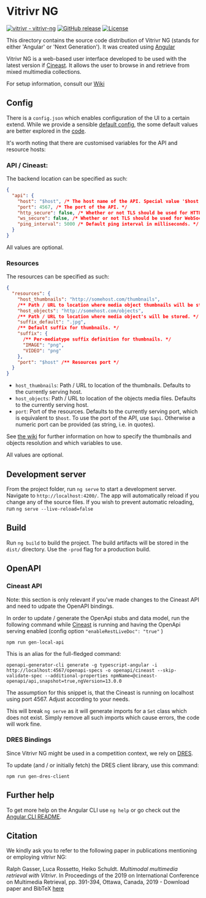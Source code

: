 # Vitrivr NG
[![vitrivr - vitrivr-ng](https://img.shields.io/static/v1?label=vitrivr&message=vitrivr-ng&color=blue&logo=github)](https://github.com/vitrivr/vitrivr-ng)
[![GitHub release](https://img.shields.io/github/release/vitrivr/vitrivr-ng?include_prereleases=&sort=semver&color=2ea44f)](https://github.com/vitrivr/vitrivr-ng/releases/)
[![License](https://img.shields.io/badge/License-MIT-blueviolet)](#license)

This directory contains the source code distribution of Vitrivr NG (stands for either 'Angular' or 'Next Generation'). It was created using [Angular](https://angular.io/)

Vitrivr NG is a web-based user interface developed to be used with the latest version if [Cineast](https://github.com/vitrivr/cineast). It allows the user to browse in and retrieve from mixed multimedia collections.

For setup information, consult our [Wiki](https://github.com/vitrivr/vitrivr-ng/wiki)

## Config

There is a `config.json` which enables configuration of the UI to a certain extend.
While we provide a sensible [default config](src/config.json), the
some default values are better explored in the [code](src/app/shared/model/config/config.model.ts).

It's worth noting that there are customised variables for the API and resource hosts:

### API / Cineast:

The backend location can be specified as such:

```json
{
  "api": {
    "host": "$host", /* The host name of the API. Special value '$host', uses the serving host as API hostname (e.g. vitrivr-ng is served on example.com, example.com is used) */
    "port": 4567, /* The port of the API. */
    "http_secure": false, /* Whether or not TLS should be used for HTTP connection. */
    "ws_secure": false, /* Whether or not TLS should be used for WebSocket connection. */
    "ping_interval": 5000 /* Default ping interval in milliseconds. */
  }
}
```
All values are optional.

### Resources

The resources can be specified as such:

```json
{
  "resources": {
    "host_thumbnails": "http://somehost.com/thumbnails",
    /** Path / URL to location where media object thumbnails will be stored. */
    "host_objects": "http://somehost.com/objects",
    /** Path / URL to location where media object's will be stored. */
    "suffix_default": ".jpg",
    /** Default suffix for thumbnails. */
    "suffix": {
      /** Per-mediatype suffix definition for thumbnails. */
      "IMAGE": "png",
      "VIDEO": "png"
    },
    "port": "$host" /** Resources port */
  }
}
```

* `host_thumbnails`: Path / URL to location of the thumbnails. Defaults to the currently serving host.
* `host_objects`: Path / URL to location of the objects media files. Defaults to the currently serving host.
* `port`: Port of the resources. Defaults to the currently serving port, which is equivalent to `$host`. To use the port of the API, use `$api`. Otherwise a numeric port can be provided (as string, i.e. in quotes).

See [the wiki](https://github.com/vitrivr/vitrivr-ng/wiki/Configuration#resource-name-tokens) for further information on how to specify the thumbnails and objects resolution and which variables to use.

All values are optional.

## Development server

From the project folder, run `ng serve` to start a development server. Navigate to `http://localhost:4200/`. The app will automatically reload if you change any of the source files.
If you wish to prevent automatic reloading, run `ng serve --live-reload=false`

## Build

Run `ng build` to build the project. The build artifacts will be stored in the `dist/` directory. Use the `-prod` flag for a production build.

## OpenAPI

### Cineast API

Note: this section is only relevant if you've made changes to the Cineast API and need to udpate the OpenAPI bindings. 

In order to update / generate the OpenApi stubs and data model, run the following command while [Cineast](https://github.com/vitrivr/cineast) is running and
having the OpenApi serving enabled (config option `"enableRestLiveDoc": "true"` )

`npm run gen-local-api`

This is an alias for the full-fledged command:

`openapi-generator-cli generate -g typescript-angular -i http://localhost:4567/openapi-specs -o openapi/cineast --skip-validate-spec --additional-properties npmName=@cineast-openapi/api,snapshot=true,ngVersion=13.0.0`

The assumption for this snippet is, that the Cineast is running on localhost using port 4567. Adjust according to your needs.

This will break `ng serve` as it will generate imports for a `Set` class which does not exist. Simply remove all such imports which cause errors, the code will work fine.

### DRES Bindings

Since Vitrivr NG might be used in a competition context, we rely on
[DRES](https://github.com/dres-dev/DRES).

To update (and / or initially fetch) the DRES client library,
use this command:

`npm run gen-dres-client`

## Further help

To get more help on the Angular CLI use `ng help` or go check out the [Angular CLI README](https://github.com/angular/angular-cli/blob/master/README.md).

## Citation

We kindly ask you to refer to the following paper in publications mentioning or employing vitrivr NG:

Ralph Gasser, Luca Rossetto, Heiko Schuldt. _Multimodal multimedia retrieval with Vitrivr_. In Proceedings of the 2019 on International Conference on Multimedia Retrieval, pp. 391-394, Ottawa, Canada, 2019 - Download paper and BibTeX [here](https://dl.acm.org/doi/abs/10.1145/3323873.3326921)
